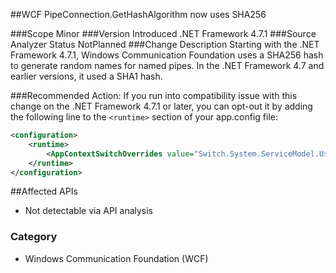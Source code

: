 ##WCF PipeConnection.GetHashAlgorithm now uses SHA256

###Scope
Minor
###Version Introduced
.NET Framework 4.7.1
###Source Analyzer Status
NotPlanned
###Change Description
Starting with the .NET Framework 4.7.1, Windows Communication Foundation uses a SHA256 hash to generate random names for named pipes. In the .NET Framework 4.7 and earlier versions, it used a SHA1 hash.

###Recommended Action:
If you run into compatibility issue with this change on the .NET Framework 4.7.1 or later, you can opt-out it by adding the following line to the `<runtime>` section of your app.config file:

```xml
<configuration>
    <runtime>
	    <AppContextSwitchOverrides value="Switch.System.ServiceModel.UseSha1InPipeConnectionGetHashAlgorithm=true" />
	</runtime> 
</configuration>
```
  
##Affected APIs
* Not detectable via API analysis

### Category
* Windows Communication Foundation (WCF)

<!--
    ### Original Bug
    [395685] (https://devdiv.visualstudio.com/web/wi.aspx?pcguid=011b8bdf-6d56-4f87-be0d-0092136884d9&id=395685)
-->

